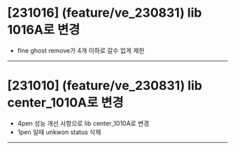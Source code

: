 # [231016] (feature/ve_230831) lib 1016A로 변경   
 - fine ghost remove가 4개 이하로 갈수 없게 제한   
 ***   
# [231010] (feature/ve_230831) lib center_1010A로 변경
 - 4pen 성능 개선 사항으로 lib center_1010A로 변경
 - 1pen 일때 unkwon status 삭제   
***   
